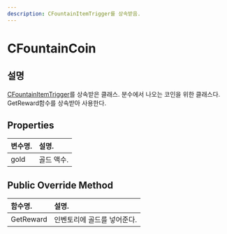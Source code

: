 ```yaml
---
description: CFountainItemTrigger를 상속받음.
---
```


# CFountainCoin

## 설명

[CFountainItemTrigger](cfountainitemtrigger.md)를 상속받은 클래스.  분수에서 나오는 코인을 위한 클래스다. GetReward함수를 상속받아 사용한다.

## Properties

| 변수명. | 설명. |
| :--- | :--- |
| gold | 골드 액수. |

## Public Override Method

| 함수명. | 설명. |
| :--- | :--- |
| GetReward | 인벤토리에 골드를 넣어준다. |

